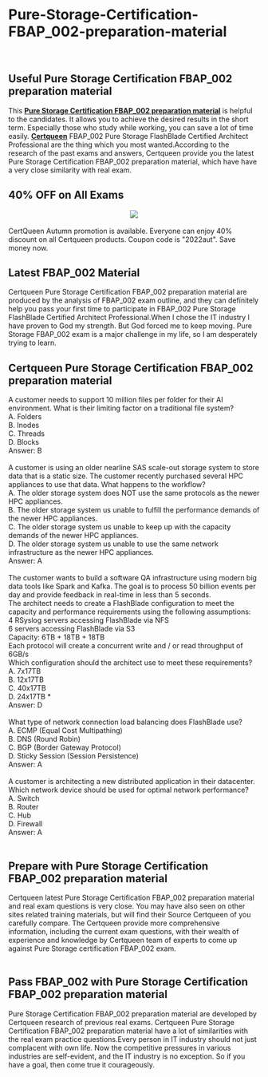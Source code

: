 # Pure-Storage-Certification-FBAP_002-preparation-material
<br />
<h2>
	Useful Pure Storage Certification FBAP_002 preparation material
</h2>
This <a href="https://www.certqueen.com/FBAP_002.html" target="_blank"><strong>Pure Storage Certification FBAP_002 preparation material</strong></a> is helpful to the candidates. It allows you to achieve the desired results in the short term. Especially those who study while working, you can save a lot of time easily. <a href="http://www.certqueen.com/" target="_blank"><strong>Certqueen</strong></a> FBAP_002 Pure Storage FlashBlade Certified Architect Professional are the thing which you most wanted.According to the research of the past exams and answers, Certqueen provide you the latest Pure Storage Certification FBAP_002 preparation material, which have have a very close similarity with real exam.<br />
<h2>
	40% OFF on All Exams
</h2>
<div style="text-align:center;">
	<a href="https://www.certqueen.com/promotion.asp"><img src="http://www.h12-261.com/wp-content/uploads/2022/09/CQ-Autumn-Promo-2022-e1662363849613.jpg" /></a>
</div>
<br />
CertQueen Autumn promotion is available. Everyone can enjoy 40% discount on all Certqueen products. Coupon code is "2022aut". Save money now.
<h2>
	Latest  FBAP_002 Material
</h2>
Certqueen Pure Storage Certification FBAP_002 preparation material are produced by the analysis of FBAP_002 exam outline, and they can definitely help you pass your first time to participate in FBAP_002 Pure Storage FlashBlade Certified Architect Professional.When I chose the IT industry I have proven to God my strength. But God forced me to keep moving. Pure Storage FBAP_002 exam is a major challenge in my life, so I am desperately trying to learn.<br />
<h2>
	Certqueen Pure Storage Certification FBAP_002 preparation material
</h2>
A customer needs to support 10 million files per folder for their AI environment. What is their limiting factor on a traditional file system? <br />
A. Folders <br />
B. Inodes <br />
C. Threads <br />
D. Blocks <br />
Answer: B<br />
<br />
A customer is using an older nearline SAS scale-out storage system to store data that is a static size. The customer recently purchased several HPC appliances to use that data. What happens to the workflow? <br />
A. The older storage system does NOT use the same protocols as the newer HPC appliances. <br />
B. The older storage system us unable to fulfill the performance demands of the newer HPC appliances. <br />
C. The older storage system us unable to keep up with the capacity demands of the newer HPC appliances. <br />
D. The older storage system us unable to use the same network infrastructure as the newer HPC appliances. <br />
Answer: A<br />
<br />
The customer wants to build a software QA infrastructure using modern big data tools like Spark and Kafka. The goal is to process 50 billion events per day and provide feedback in real-time in less than 5 seconds. <br />
The architect needs to create a FlashBlade configuration to meet the capacity and performance requirements using the following assumptions: <br />
4 RSyslog servers accessing FlashBlade via NFS <br />
6 servers accessing FlashBlade via S3 <br />
Capacity: 6TB + 18TB + 18TB <br />
Each protocol will create a concurrent write and / or read throughput of 6GB/s <br />
Which configuration should the architect use to meet these requirements? <br />
A. 7x17TB <br />
B. 12x17TB <br />
C. 40x17TB <br />
D. 24x17TB * <br />
Answer: D<br />
<br />
What type of network connection load balancing does FlashBlade use? <br />
A. ECMP (Equal Cost Multipathing) <br />
B. DNS (Round Robin) <br />
C. BGP (Border Gateway Protocol) <br />
D. Sticky Session (Session Persistence) <br />
Answer: A<br />
<br />
A customer is architecting a new distributed application in their datacenter. Which network device should be used for optimal network performance? <br />
A. Switch <br />
B. Router <br />
C. Hub <br />
D. Firewall <br />
Answer: A<br />
<br />
<h2>
	Prepare with Pure Storage Certification FBAP_002 preparation material
</h2>
Certqueen latest Pure Storage Certification FBAP_002 preparation material and real exam questions is very close. You may have also seen on other sites related training materials, but will find their Source Certqueen of you carefully compare. The Certqueen provide more comprehensive information, including the current exam questions, with their wealth of experience and knowledge by Certqueen team of experts to come up against Pure Storage certification FBAP_002 exam.<br />
<br />
<h2>
	Pass FBAP_002 with Pure Storage Certification FBAP_002 preparation material
</h2>
Pure Storage Certification FBAP_002 preparation material are developed by Certqueen research of previous real exams. Certqueen Pure Storage Certification FBAP_002 preparation material have a lot of similarities with the real exam practice questions.Every person in IT industry should not just complacent with own life. Now the competitive pressures in various industries are self-evident, and the IT industry is no exception. So if you have a goal, then come true it courageously.
